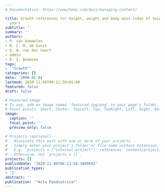 ```yaml
---
# Documentation: https://wowchemy.com/docs/managing-content/

title: Growth references for height, weight and body mass index of twins aged 0-2.5
  years
subtitle: ''
summary: ''
authors:
- P. van Dommelen
- M. C. M. de Gunst
- A. W. van der Vaart
- admin
- D. I. Boomsma
tags:
- '"Growth"'
categories: []
date: '2008-01-01'
lastmod: 2020-11-06T09:11:59+01:00
featured: false
draft: false

# Featured image
# To use, add an image named `featured.jpg/png` to your page's folder.
# Focal points: Smart, Center, TopLeft, Top, TopRight, Left, Right, BottomLeft, Bottom, BottomRight.
image:
  caption: ''
  focal_point: ''
  preview_only: false

# Projects (optional).
#   Associate this post with one or more of your projects.
#   Simply enter your project's folder or file name without extension.
#   E.g. `projects = ["internal-project"]` references `content/project/deep-learning/index.md`.
#   Otherwise, set `projects = []`.
projects: []
publishDate: '2020-11-06T08:11:59.380569Z'
publication_types:
- '2'
abstract: ''
publication: '*Acta Paediatrica*'
---
```

